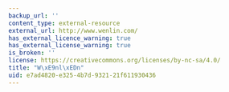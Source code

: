 ```yaml
---
backup_url: ''
content_type: external-resource
external_url: http://www.wenlin.com/
has_external_licence_warning: true
has_external_license_warning: true
is_broken: ''
license: https://creativecommons.org/licenses/by-nc-sa/4.0/
title: "W\xE9nl\xEDn"
uid: e7ad4820-e325-4b7d-9321-21f611930436
---
```

